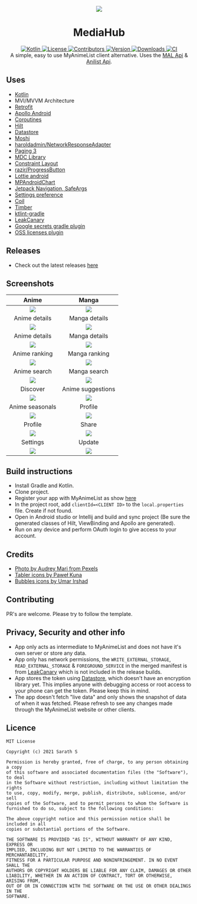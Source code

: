 <p align="center">
    <img align="center" src="./assets/mediahub-banner.png" /><br>
    <b><h1 align="center">MediaHub</h1></b>
</p>
<p align="center">
    <a href="https://github.com/JetBrains/kotlin/releases/tag/v1.5.20" alt="Kotlin">
        <img alt="Kotlin" src="https://img.shields.io/badge/Kotlin-1.5.20-blue" />
    </a>
    <a href="https://github.com/Sharkaboi/MediaHub/blob/master/LICENSE" alt="License">
        <img alt="License" src="https://img.shields.io/badge/License-MIT-orange" />
    </a>
    <a href="https://github.com/sharkaboi/mediahub/graphs/contributors" alt="Contributors">
        <img alt="Contributors" src="https://img.shields.io/github/contributors/sharkaboi/mediahub" />
    </a>
    <a href="https://github.com/sharkaboi/mediahub/releases" alt="Version">
        <img alt="Version" src="https://img.shields.io/github/v/release/Sharkaboi/MediaHub?include_prereleases">
    </a>
    <a href="https://github.com/sharkaboi/mediahub/releases" alt="Downloads">
        <img alt="Downloads" src="https://img.shields.io/github/downloads-pre/Sharkaboi/MediaHub/latest/total">
    </a>
    <a href="https://github.com/Sharkaboi/MediaHub/actions" alt="CI">
        <img alt="CI" src="https://github.com/Sharkaboi/MediaHub/actions/workflows/android.yaml/badge.svg">
    </a><br>
    A simple, easy to use MyAnimeList client alternative. Uses the <a href="https://myanimelist.net/apiconfig/references/api/v2">MAL Api</a> & <a href="https://anilist.gitbook.io/anilist-apiv2-docs/">Anilist Api</a>. 
</p>

## Uses
* [Kotlin](https://kotlinlang.org/)
* MVI/MVVM Architecture
* [Retrofit](https://square.github.io/retrofit/)
* [Apollo Android](https://github.com/apollographql/apollo-android)
* [Coroutines](https://kotlinlang.org/docs/coroutines-overview.html)
* [Hilt](https://dagger.dev/hilt/)
* [Datastore](https://developer.android.com/topic/libraries/architecture/datastore)
* [Moshi](https://github.com/square/moshi)
* [haroldadmin/NetworkResponseAdapter](https://github.com/haroldadmin/NetworkResponseAdapter)
* [Paging 3](https://developer.android.com/topic/libraries/architecture/paging/v3-overview)
* [MDC Library](https://material.io/develop/android)
* [Constraint Layout](https://developer.android.com/reference/androidx/constraintlayout/widget/ConstraintLayout)
* [razir/ProgressButton](https://github.com/razir/ProgressButton)
* [Lottie android](https://github.com/airbnb/lottie-android)
* [MPAndroidChart](https://github.com/PhilJay/MPAndroidChart)
* [Jetpack Navigation, SafeArgs](https://developer.android.com/guide/navigation)
* [Settings preference](https://developer.android.com/reference/androidx/preference/package-summary)
* [Coil](https://coil-kt.github.io/coil/)
* [Timber](https://github.com/JakeWharton/timber)
* [ktlint-gradle](https://github.com/jlleitschuh/ktlint-gradle)
* [LeakCanary](https://square.github.io/leakcanary/)
* [Google secrets gradle plugin](https://github.com/google/secrets-gradle-plugin)
* [OSS licenses plugin](https://developers.google.com/android/guides/opensource)

## Releases
* Check out the latest releases [here](https://github.com/Sharkaboi/MediaHub/releases)

## Screenshots
Anime            |  Manga
:-------------------------:|:-------------------------:
![](assets/screenshots/anime.png)  |  ![](assets/screenshots/manga.png)
Anime details            |   Manga details
![](assets/screenshots/anime_details.png)  |  ![](assets/screenshots/manga_details.png)
Anime details            |   Manga details
![](assets/screenshots/anime_details2.png)  |  ![](assets/screenshots/manga_details2.png)
Anime ranking           |  Manga ranking
![](assets/screenshots/anime_ranking.png)  |  ![](assets/screenshots/manga_ranking.png)
Anime search            |  Manga search
![](assets/screenshots/anime_search.png)  |  ![](assets/screenshots/manga_search.png)
Discover           |  Anime suggestions
![](assets/screenshots/discover.png)  |  ![](assets/screenshots/anime_suggestions.png)
Anime seasonals           |  Profile
![](assets/screenshots/anime_seasonal.png)  |  ![](assets/screenshots/profile.png)
Profile           |  Share
![](assets/screenshots/profile2.png)  |  ![](assets/screenshots/share.png)
Settings           |  Update
![](assets/screenshots/settings.png)  |  ![](assets/screenshots/update.png)

## Build instructions
* Install Gradle and Kotlin.
* Clone project.
* Register your app with MyAnimeList as show [here](https://myanimelist.net/blog.php?eid=835707)
* In the project root, add `clientId=<CLIENT ID>` to the `local.properties` file. Create if not found.
* Open in Android studio or Intellij and build and sync project (Be sure the generated classes of Hilt, ViewBinding and Apollo are generated).
* Run on any device and perform OAuth login to give access to your account.

## Credits
* [Photo by Audrey Mari from Pexels](https://www.pexels.com/photo/photo-of-japanese-lanterns-3421920/)
* [Tabler icons by Paweł Kuna](https://tablericons.com/)
* [Bubbles icons by Umar Irshad](https://www.iconfinder.com/iconsets/48-bubbles)

## Contributing
PR's are welcome. Please try to follow the template.

## Privacy, Security and other info
* App only acts as intermediate to MyAnimeList and does not have it's own server or store any data.
* App only has network permissions, the `WRITE_EXTERNAL_STORAGE`,
`READ_EXTERNAL_STORAGE` & `FOREGROUND_SERVICE` in the merged manifest is from [LeakCanary](https://square.github.io/leakcanary/) which is not included in the release builds.
* App stores the token using [Datastore](https://developer.android.com/topic/libraries/architecture/datastore), which doesn't have an encryption library yet.
This implies anyone with debugging access or root access to your phone can get the token. Please keep this in mind.
* The app doesn't fetch "live data" and only shows the snapshot of data of when it was fetched. Please refresh to see any changes made through the MyAnimeList website or other clients.

## Licence
```
MIT License

Copyright (c) 2021 Sarath S

Permission is hereby granted, free of charge, to any person obtaining a copy
of this software and associated documentation files (the "Software"), to deal
in the Software without restriction, including without limitation the rights
to use, copy, modify, merge, publish, distribute, sublicense, and/or sell
copies of the Software, and to permit persons to whom the Software is
furnished to do so, subject to the following conditions:

The above copyright notice and this permission notice shall be included in all
copies or substantial portions of the Software.

THE SOFTWARE IS PROVIDED "AS IS", WITHOUT WARRANTY OF ANY KIND, EXPRESS OR
IMPLIED, INCLUDING BUT NOT LIMITED TO THE WARRANTIES OF MERCHANTABILITY,
FITNESS FOR A PARTICULAR PURPOSE AND NONINFRINGEMENT. IN NO EVENT SHALL THE
AUTHORS OR COPYRIGHT HOLDERS BE LIABLE FOR ANY CLAIM, DAMAGES OR OTHER
LIABILITY, WHETHER IN AN ACTION OF CONTRACT, TORT OR OTHERWISE, ARISING FROM,
OUT OF OR IN CONNECTION WITH THE SOFTWARE OR THE USE OR OTHER DEALINGS IN THE
SOFTWARE.

```
